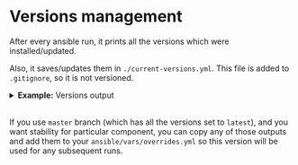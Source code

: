 # Versions management

After every ansible run, it prints all the versions which were installed/updated.

Also, it saves/updates them in `./current-versions.yml`. This file is added to `.gitignore`, so it is not versioned.

<details>
  <summary><b>Example:</b> Versions output</summary>
  <div align="center">
    <img src="/versions.png" />
  </div>
</details>
<br />

If you use `master` branch (which has all the versions set to `latest`), and you want stability for particular component, you can copy any of those outputs and add them to your `ansible/vars/overrides.yml` so this version will be used for any subsequent runs.

